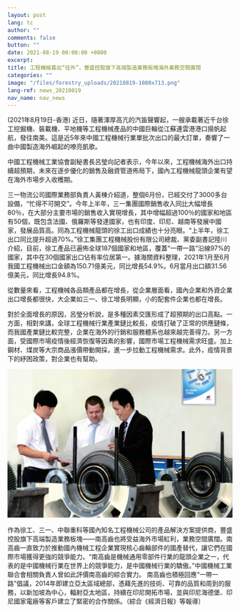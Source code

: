 ```yaml
---
layout: post
lang: tc
author: ""
comments: false
button: ""
date: 2021-08-19 00:00:00 +0800
excerpt:
title: 工程機械喜出“往外”，豐盛控股旗下高端製造業務板塊海外業務空間廣闊
categories: ""
image: "/files/forestry_uploads/20210819-1080x713.png"
lang-ref: news_20210819
nav_name: nav_news
---
```


(2021年8月19日-香港) 近日，隨著渾厚高亢的汽笛聲響起，一艘承載著近千台徐工挖掘機、裝載機、平地機等工程機械產品的中國巨輪從江蘇連雲港港口揚帆起航，發往南美。這是近5年來中國工程機械行業單批次出口的最大訂單，奏響了一曲中國製造海外崛起的嘹亮凱歌。

中國工程機械工業協會副秘書長呂瑩向記者表示，今年以來，工程機械海外出口持續超預期，未來在逐步優化的銷售及融資管道佈局下，國內工程機械龍頭企業有望在海外市場步入收穫期。

三一物流公司國際業務部負責人黃棟介紹道，整個6月份，已經交付了3000多台設備，“忙得不可開交”。今年上半年，三一集團國際銷售收入同比大幅增長80％，在大部分主要市場的銷售收入實現增長，其中增幅超過100％的國家和地區有50個，既包含法國、俄羅斯等發達國家，也有印度、印尼、越南等發展中國家，發展品質高。同為工程機械龍頭的徐工出口成績也十分亮眼。“上半年，徐工出口同比提升超過70%。”徐工集團工程機械股份有限公司總裁、黨委副書記陸川介紹，目前，徐工產品已遍佈全球187個國家和地區，覆蓋“一帶一路”沿線97%的國家，其中在30個國家出口佔有率位居第一。據海關資料整理，2021年1月至6月我國工程機械出口金額為150.71億美元，同比增長54.9%。6月當月出口額31.56億美元，同比增長94.8%。

從數量來看，工程機械各品類產品都在增長，從企業層面看，國內企業和外資企業出口增長都很快，大企業如三一、徐工增長明顯，小的配套件企業也都在增長。

對於全面增長的原因，呂瑩分析說，是多種因素交匯形成了超預期的出口高點。一方面，相對來講，全球工程機械行業產業鏈比較長，疫情打破了正常的供應鏈條，而我國產業鏈比較完整，企業在海外的行銷和服務體系也越來越完善得力。另一方面，受國際市場疫情後經濟恢復等因素的影響，國際市場工程機械需求旺盛。加上鋼材、煤炭等大宗商品漲價帶動開採，進一步拉動工程機械需求。此外，疫情背景下的紓困政策，對企業也有幫助。

![](/files/forestry_uploads/20210819-1080x713.png)

作為徐工、三一、中聯重科等國內知名工程機械公司的產品解決方案提供商，豐盛控股旗下高端製造業務板塊——南高齒也將受益海外市場紅利，業務空間廣闊。南高齒一直致力於推動國內機械工程企業實現核心齒輪部件的國產替代，讓它們在國際市場獲得更強的競爭能力。“南高齒是機械通用零部件行業的龍頭企業之一，代表的是中國機械行業在世界上的競爭能力，是中國機械行業的驕傲。”中國機械工業聯合會相關負責人曾如此評價南高齒的綜合實力。 南高齒也積極回應“一帶一路”倡議，2014年即建立亞太區域總部，憑藉先進的技術、可靠的品質和周到的服務，以新加坡為中心，輻射亞太地區，持續在印尼開拓市場，並與印尼海德堡、印尼國家電廠等客戶建立了緊密的合作關係。（綜合《經濟日報》等報導）